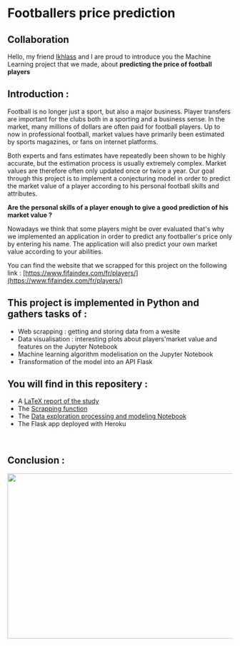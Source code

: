 # Footballers price prediction


## Collaboration 
Hello, my friend [Ikhlass](https://github.com/ikhlo) and I are proud to introduce you the Machine Learning project that we made, about **predicting the price of football players**


## Introduction :

Football is no longer just a sport, but also a major business. Player transfers are important for the clubs both in a sporting and a business sense. In the market, many millions of dollars are often paid for football players. Up to now in professional football, market values have primarily been estimated by sports magazines, or fans on internet platforms. 

Both experts and fans estimates have repeatedly been shown to be highly accurate, but the estimation process is usually extremely complex. Market values are therefore often only updated once or twice a year. Our goal through this project is to implement a conjecturing model in order to predict the market value of a player according to his personal football skills and attributes. 


**Are the personal skills of a player enough to give a good prediction of his market value ?**

Nowadays we think that some players might be over evaluated that's why we implemented an application in order to predict any footballer's price only by entering his name. The application will also predict your own market value according to your abilities.

You can find the website that we scrapped for this project on the following link : [https://www.fifaindex.com/fr/players/](https://www.fifaindex.com/fr/players/)
<br>


## This project is implemented in Python and gathers tasks of :
* Web scrapping : getting and storing data from a wesite
* Data visualisation : interesting plots about players'market value and features on the Jupyter Notebook
* Machine learning algorithm modelisation on the Jupyter Notebook
* Transformation of the model into an API Flask
  

## You will find in this repositery : 
* A [LaTeX report of the study]()
* The [Scrapping function]()
* The [Data exploration processing and modeling Notebook]()
* The Flask app deployed with Heroku 
<br> 

## Conclusion : 
<img src="https://github.com/thomastrg/Price_prediction_footballers/blob/main/rapport/Hnet-image.gif" width="600" height="370"/>
